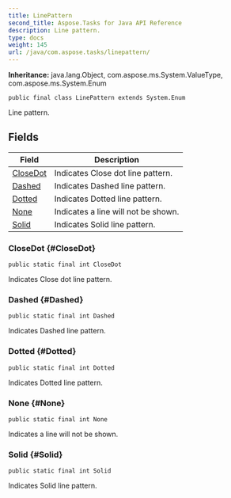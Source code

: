 ```yaml
---
title: LinePattern
second_title: Aspose.Tasks for Java API Reference
description: Line pattern.
type: docs
weight: 145
url: /java/com.aspose.tasks/linepattern/
---
```


**Inheritance:**
java.lang.Object, com.aspose.ms.System.ValueType, com.aspose.ms.System.Enum
```
public final class LinePattern extends System.Enum
```

Line pattern.
## Fields

| Field | Description |
| --- | --- |
| [CloseDot](#CloseDot) | Indicates Close dot line pattern. |
| [Dashed](#Dashed) | Indicates Dashed line pattern. |
| [Dotted](#Dotted) | Indicates Dotted line pattern. |
| [None](#None) | Indicates a line will not be shown. |
| [Solid](#Solid) | Indicates Solid line pattern. |
### CloseDot {#CloseDot}
```
public static final int CloseDot
```


Indicates Close dot line pattern.

### Dashed {#Dashed}
```
public static final int Dashed
```


Indicates Dashed line pattern.

### Dotted {#Dotted}
```
public static final int Dotted
```


Indicates Dotted line pattern.

### None {#None}
```
public static final int None
```


Indicates a line will not be shown.

### Solid {#Solid}
```
public static final int Solid
```


Indicates Solid line pattern.

